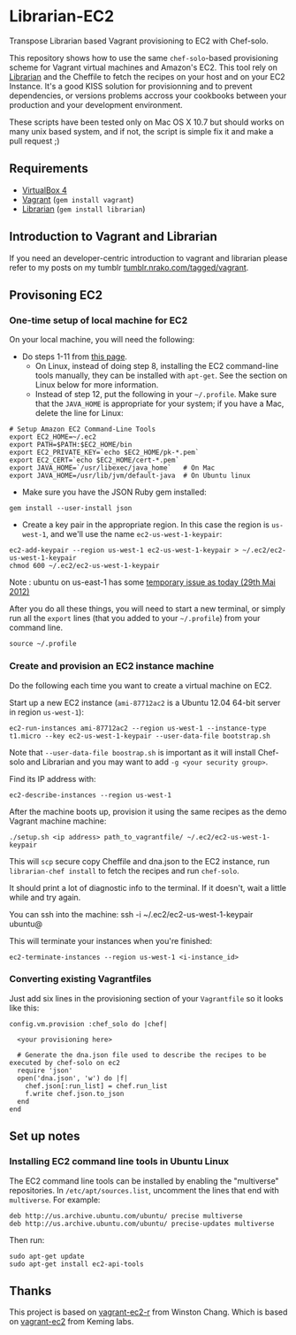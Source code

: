# Librarian-EC2

Transpose Librarian based Vagrant provisioning to EC2 with Chef-solo.

This repository shows how to use the same `chef-solo`-based provisioning scheme for Vagrant virtual machines and Amazon's EC2. This tool rely on [Librarian](https://github.com/applicationsonline/librarian) and the Cheffile to fetch the recipes on your host and on your EC2 Instance. It's a good KISS solution for provisionning and to prevent dependencies, or versions problems accross your cookbooks between your production and your development environment.

These scripts have been tested only on Mac OS X 10.7 but should works on many unix based system, and if not, the script is simple fix it and make a pull request ;)

## Requirements

* [VirtualBox 4](http://www.virtualbox.org/wiki/Downloads)
* [Vagrant](http://vagrantup.com) (`gem install vagrant`)
* [Librarian](https://github.com/applicationsonline/librarian) (`gem install librarian`)

## Introduction to Vagrant and Librarian
If you need an developer-centric introduction to vagrant and librarian please refer to my posts on my tumblr [tumblr.nrako.com/tagged/vagrant](http://tumblr.nrako.com/tagged/vagrant).

## Provisoning EC2

### One-time setup of local machine for EC2

On your local machine, you will need the following:

* Do steps 1-11 from [this page](http://petterolsson.blogspot.com/2012/02/installing-amazon-ec2-api-tools-on-mac.html).
  * On Linux, instead of doing step 8, installing the EC2 command-line tools manually, they can be installed with `apt-get`. See the section on Linux below for more information.
  * Instead of step 12, put the following in your `~/.profile`. Make sure that the `JAVA_HOME` is appropriate for your system; if you have a Mac, delete the line for Linux:

```
# Setup Amazon EC2 Command-Line Tools
export EC2_HOME=~/.ec2
export PATH=$PATH:$EC2_HOME/bin
export EC2_PRIVATE_KEY=`echo $EC2_HOME/pk-*.pem`
export EC2_CERT=`echo $EC2_HOME/cert-*.pem`
export JAVA_HOME=`/usr/libexec/java_home`   # On Mac
export JAVA_HOME=/usr/lib/jvm/default-java  # On Ubuntu linux
```

* Make sure you have the JSON Ruby gem installed:

```
gem install --user-install json
```

* Create a key pair in the appropriate region. In this case the region is `us-west-1`, and we'll use the name `ec2-us-west-1-keypair`:

```
ec2-add-keypair --region us-west-1 ec2-us-west-1-keypair > ~/.ec2/ec2-us-west-1-keypair
chmod 600 ~/.ec2/ec2-us-west-1-keypair
```

Note : ubuntu on us-east-1 has some [temporary issue as today (29th Mai 2012)](https://forums.aws.amazon.com/thread.jspa?threadID=95616)

After you do all these things, you will need to start a new terminal, or simply run all the `export` lines (that you added to your `~/.profile`) from your command line.

    source ~/.profile


### Create and provision an EC2 instance machine

Do the following each time you want to create a virtual machine on EC2.

Start up a new EC2 instance (`ami-87712ac2` is a Ubuntu 12.04 64-bit server in region `us-west-1`):

    ec2-run-instances ami-87712ac2 --region us-west-1 --instance-type t1.micro --key ec2-us-west-1-keypair --user-data-file bootstrap.sh

Note that `--user-data-file boostrap.sh` is important as it will install Chef-solo and Librarian and you may want to add `-g <your security group>`.

Find its IP address with:

    ec2-describe-instances --region us-west-1

After the machine boots up, provision it using the same recipes as the demo Vagrant machine machine:

    ./setup.sh <ip address> path_to_vagrantfile/ ~/.ec2/ec2-us-west-1-keypair

This will `scp` secure copy Cheffile and dna.json to the EC2 instance, run `librarian-chef install` to fetch the recipes and run `chef-solo`.

It should print a lot of diagnostic info to the terminal. If it doesn't, wait a little while and try again.

You can ssh into the machine:
    ssh -i ~/.ec2/ec2-us-west-1-keypair ubuntu@<ip address>

This will terminate your instances when you're finished:

    ec2-terminate-instances --region us-west-1 <i-instance_id>


### Converting existing Vagrantfiles

Just add six lines in the provisioning section of your `Vagrantfile` so it looks like this:

    config.vm.provision :chef_solo do |chef|

      <your provisioning here>

      # Generate the dna.json file used to describe the recipes to be executed by chef-solo on ec2
      require 'json'
      open('dna.json', 'w') do |f|
        chef.json[:run_list] = chef.run_list
        f.write chef.json.to_json
      end
    end


## Set up notes


### Installing EC2 command line tools in Ubuntu Linux

The EC2 command line tools can be installed by enabling the "multiverse" repositories. In `/etc/apt/sources.list`, uncomment the lines that end with `multiverse`. For example:

    deb http://us.archive.ubuntu.com/ubuntu/ precise multiverse
    deb http://us.archive.ubuntu.com/ubuntu/ precise-updates multiverse

Then run:

    sudo apt-get update
    sudo apt-get install ec2-api-tools


## Thanks
This project is based on [vagrant-ec2-r](https://github.com/wch/vagrant-ec2-r) from Winston Chang.
Which is based on [vagrant-ec2](https://github.com/lynaghk/vagrant-ec2/) from Keming labs.